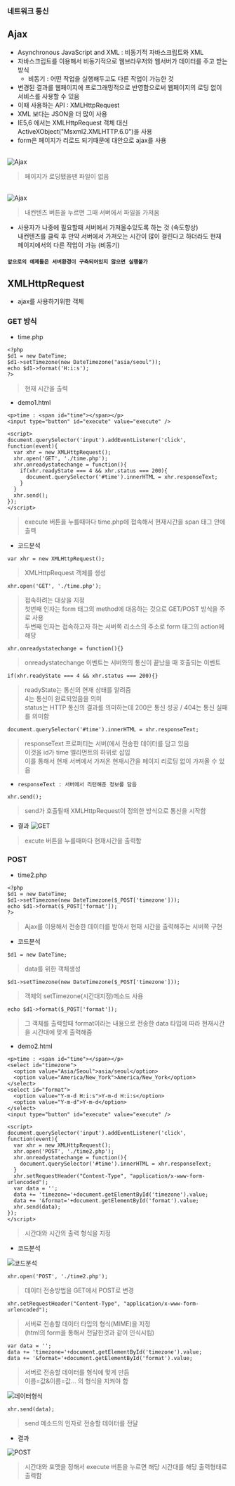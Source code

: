 ### 네트워크 통신
## Ajax
- Asynchronous JavaScript and XML : 비동기적 자바스크립트와 XML
- 자바스크립트를 이용해서 비동기적으로 웹브라우저와 웹서버가 데이터를 주고 받는 방식
  - 비동기 : 어떤 작업을 실행해두고도 다른 작업이 가능한 것
- 변경된 결과를 웹페이지에 프로그래밍적으로 반영함으로써 웹페이지의 로딩 없이 서비스를 사용할 수 있음
- 이때 사용하는 API :  XMLHttpRequest
- XML 보다는 JSON을 더 많이 사용
- IE5,6 에서는 XMLHttpRequest 객체 대신 ActiveXObject("Msxml2.XMLHTTP.6.0")을 사용
- form은 페이지가 리로드 되기때문에 대안으로 ajax를 사용

<br/>![Ajax](images/jsw42.png)
> 페이지가 로딩됐을땐 파일이 없음

<br/>![Ajax](images/jsw43.png)<br/>
> 내컨텐츠 버튼을 누르면 그때 서버에서 파일을 가져옴

- 사용자가 나중에 필요할때 서버에서 가져올수있도록 하는 것 (속도향상)<br/>내컨텐츠를 클릭 후 만약 서버에서 가져오는 시간이 많이 걸린다고 하더라도 현재 페이지에서의 다른 작업이 가능 (비동기)

#### `앞으로의 예제들은 서버환경이 구축되어있지 않으면 실행불가`

## XMLHttpRequest
- ajax를 사용하기위한 객체
### GET 방식
- time.php
```
<?php
$d1 = new DateTime;
$d1->setTimezone(new DateTimezone("asia/seoul"));
echo $d1->format('H:i:s');
?>
```
> 현재 시간을 출력

- demo1.html
```
<p>time : <span id="time"></span></p>
<input type="button" id="execute" value="execute" />

<script>
document.querySelector('input').addEventListener('click', function(event){
  var xhr = new XMLHttpRequest();
  xhr.open('GET', './time.php');
  xhr.onreadystatechange = function(){
    if(xhr.readyState === 4 && xhr.status === 200){
      document.querySelector('#time').innerHTML = xhr.responseText;
    }
  }
  xhr.send(); 
}); 
</script>
```
> execute 버튼을 누를때마다 time.php에 접속해서 현재시간을 span 태그 안에 출력

- 코드분석
```
var xhr = new XMLHttpRequest();
```
> XMLHttpRequest 객체를 생성
```
xhr.open('GET', './time.php');
```
> 접속하려는 대상을 지정<br/>첫번째 인자는 form 태그의 method에 대응하는 것으로 GET/POST 방식을 주로 사용<br/>두번째 인자는 접속하고자 하는 서버쪽 리소스의 주소로 form 태그의 action에 해당
```
xhr.onreadystatechange = function(){}
```
> onreadystatechange 이벤트는 서버와의 통신이 끝났을 때 호출되는 이벤트
```
if(xhr.readyState === 4 && xhr.status === 200){}
```
> readyState는 통신의 현재 상태를 알려줌<br/>4는 통신이 완료되었음을 의미<br/> status는 HTTP 통신의 결과를 의미하는데 200은 통신 성공 \/ 404는 통신 실패를 의미함
```
document.querySelector('#time').innerHTML = xhr.responseText;
```
> responseText 프로퍼티는 서버(에서 전송한 데이터를 담고 있음<br/>이것을 id가 time 엘리먼트의 하위로 삽입<br/>이를 통해서 현재 서버에서 가져온 현재시간을 페이지 리로딩 없이 가져올 수 있음

- `responseText : 서버에서 리턴해준 정보를 담음`

```
xhr.send();
```
> send가 호출될때 XMLHttpRequest이 정의한 방식으로 통신을 시작함

- 결과
![GET](images/jsw26.png)

> excute 버튼을 누를때마다 현재시간을 출력함


### POST
- time2.php
```
<?php
$d1 = new DateTime;
$d1->setTimezone(new DateTimezone($_POST['timezone']));
echo $d1->format($_POST['format']);
?>
```
> Ajax를 이용해서 전송한 데이터를 받아서 현재 시간을 출력해주는 서버쪽 구현

- 코드분석
```
$d1 = new DateTime;
```
> data를 위한 객체생성
```
$d1->setTimezone(new DateTimezone($_POST['timezone']));
```
> 객체의 setTimezone(시간대지정)메소드 사용
```
echo $d1->format($_POST['format']);
```
> 그 객체를 출력할때 format이라는 내용으로 전송한 data 타입에 따라 현재시간을 시간대에 맞게 출력해줌

- demo2.html
```
<p>time : <span id="time"></span></p>
<select id="timezone">
  <option value="Asia/Seoul">asia/seoul</option>
  <option value="America/New_York">America/New_York</option>
</select>
<select id="format">
  <option value="Y-m-d H:i:s">Y-m-d H:i:s</option>
  <option value="Y-m-d">Y-m-d</option>
</select>
<input type="button" id="execute" value="execute" />

<script>
document.querySelector('input').addEventListener('click', function(event){
  var xhr = new XMLHttpRequest();
  xhr.open('POST', './time2.php');
  xhr.onreadystatechange = function(){
    document.querySelector('#time').innerHTML = xhr.responseText;
  }
  xhr.setRequestHeader("Content-Type", "application/x-www-form-urlencoded");
  var data = '';
  data += 'timezone='+document.getElementById('timezone').value;
  data += '&format='+document.getElementById('format').value;
  xhr.send(data); 
});
</script> 
```
> 시간대와 시간의 출력 형식을 지정

- 코드분석

![코드분석](images/jsw27.png)

```
xhr.open('POST', './time2.php');
```
> 데이터 전송방법을 GET에서 POST로 변경

```
xhr.setRequestHeader("Content-Type", "application/x-www-form-urlencoded");
```
> 서버로 전송할 데이터 타입의 형식(MIME)을 지정<br/>(html의 form을 통해서 전달한것과 같이 인식시킴)

```
var data = '';
data += 'timezone='+document.getElementById('timezone').value;
data += '&format='+document.getElementById('format').value;
```
> 서버로 전송할 데이터를 형식에 맞게 만듬<br/>이름=값&이름=값... 의 형식을 지켜야 함

![데이터형식](images/jsw28.png)

```
xhr.send(data); 
```
> send 메소드의 인자로 전송할 데이터를 전달

- 결과

![POST](images/jsw29.png)

> 시간대와 포맷을 정해서 execute 버튼을 누르면 해당 시간대를 해당 출력형태로 출력함
